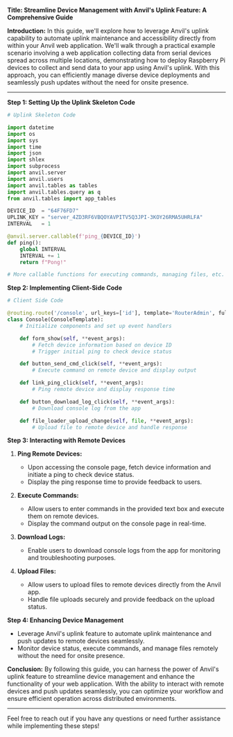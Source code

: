 **Title: Streamline Device Management with Anvil's Uplink Feature: A Comprehensive Guide**

**Introduction:**
In this guide, we'll explore how to leverage Anvil's uplink capability to automate uplink maintenance and accessibility directly from within your Anvil web application. We'll walk through a practical example scenario involving a web application collecting data from serial devices spread across multiple locations, demonstrating how to deploy Raspberry Pi devices to collect and send data to your app using Anvil's uplink. With this approach, you can efficiently manage diverse device deployments and seamlessly push updates without the need for onsite presence.

---

**Step 1: Setting Up the Uplink Skeleton Code**

```python
# Uplink Skeleton Code

import datetime
import os
import sys
import time
import json
import shlex
import subprocess
import anvil.server
import anvil.users
import anvil.tables as tables
import anvil.tables.query as q
from anvil.tables import app_tables

DEVICE_ID  = "64F76FD7"
UPLINK_KEY = "server_4ZD3RF6VBQOYAVPITV5Q3JPI-3KOY26RMA5UHRLFA"
INTERVAL   = 1

@anvil.server.callable(f'ping_{DEVICE_ID}')
def ping():
    global INTERVAL
    INTERVAL += 1
    return f"Pong!"

# More callable functions for executing commands, managing files, etc.
```

**Step 2: Implementing Client-Side Code**

```python
# Client Side Code

@routing.route('/console', url_keys=['id'], template='RouterAdmin', full_width_row=True)
class Console(ConsoleTemplate):
    # Initialize components and set up event handlers

    def form_show(self, **event_args):
        # Fetch device information based on device ID
        # Trigger initial ping to check device status

    def button_send_cmd_click(self, **event_args):
        # Execute command on remote device and display output

    def link_ping_click(self, **event_args):
        # Ping remote device and display response time

    def button_download_log_click(self, **event_args):
        # Download console log from the app

    def file_loader_upload_change(self, file, **event_args):
        # Upload file to remote device and handle response
```

**Step 3: Interacting with Remote Devices**

1. **Ping Remote Devices:**
    - Upon accessing the console page, fetch device information and initiate a ping to check device status.
    - Display the ping response time to provide feedback to users.

2. **Execute Commands:**
    - Allow users to enter commands in the provided text box and execute them on remote devices.
    - Display the command output on the console page in real-time.

3. **Download Logs:**
    - Enable users to download console logs from the app for monitoring and troubleshooting purposes.

4. **Upload Files:**
    - Allow users to upload files to remote devices directly from the Anvil app.
    - Handle file uploads securely and provide feedback on the upload status.

**Step 4: Enhancing Device Management**

- Leverage Anvil's uplink feature to automate uplink maintenance and push updates to remote devices seamlessly.
- Monitor device status, execute commands, and manage files remotely without the need for onsite presence.

**Conclusion:**
By following this guide, you can harness the power of Anvil's uplink feature to streamline device management and enhance the functionality of your web application. With the ability to interact with remote devices and push updates seamlessly, you can optimize your workflow and ensure efficient operation across distributed environments.

---

Feel free to reach out if you have any questions or need further assistance while implementing these steps!
